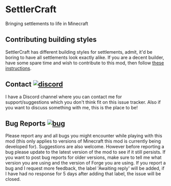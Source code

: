 # SettlerCraft

Bringing settlements to life in Minecraft

## Contributing building styles
SettlerCraft has different building styles for settlements, admit, it'd be boring to have all settlements look exactly alike.
If you are a decent builder, have some spare time and wish to contribute to this mod, then follow [these instructions](https://github.com/InfinityRaider/SettlerCraft/blob/master/buildings/Instructions.md).

## Contact [![discord]][discord-link]
I have a Discord channel where you can contact me for support/suggestions which you don't think fit on this issue tracker. Also if you want to discuss something with me, this is the place to be!

## Bug Reports [![bug]][bug-link]

Please report any and all bugs you might encounter while playing with this mod (this only applies to versions of Minecraft this mod is currently being developed for). Suggestions are also welcome.
However before reporting a bug please update to the latest version of the mod to see if it still persists.
If you want to post bug reports for older versions, make sure to tell me what version you are using and the version of Forge you are using.
If you report a bug and I request more feedback, the label 'Awaiting reply' will be added, if I have had no response for 5 days after adding that label, the issue will be closed.


[discord-link]:https://discord.gg/9qfhaWc/ "InfinityRaider Discord"
[discord]:https://img.shields.io/badge/discord-InfinityRaider-ff69b4.svg "InfinityRaider Discord"

[bug-link]:https://www.github.com/InfinityRaider/SettlerCraft/issues
[bug]:https://img.shields.io/badge/issue-bug-aa1111.svg
